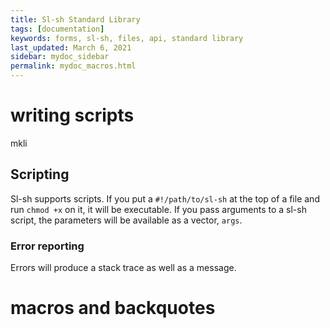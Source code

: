 ```yaml
---
title: Sl-sh Standard Library
tags: [documentation]
keywords: forms, sl-sh, files, api, standard library
last_updated: March 6, 2021
sidebar: mydoc_sidebar
permalink: mydoc_macros.html
---
```


# writing scripts

mkli

## Scripting
Sl-sh supports scripts. If you put a `#!/path/to/sl-sh` at the top
of a file and run `chmod +x` on it, it will be executable. If you pass
arguments to a sl-sh script, the parameters will be available as a vector,
`args`.


### Error reporting
Errors will produce a stack trace as well as a message.



# macros and backquotes
